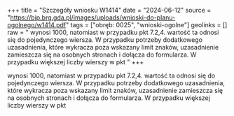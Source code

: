 +++
title = "Szczegóły wniosku W1414"
date = "2024-06-12"
source = "https://bip.brg.gda.pl/images/uploads/wnioski-do-planu-ogolnego/w1414.pdf"
tags = ["obręb: 0025", "wnioski-ogolne"]
geolinks = []
raw = " wynosi 1000, natomiast w przypadku pkt 7.2,4. wartość ta odnosi się do pojedynczego wiersza. W przypadku potrzeby dodatkowego uzasadnienia, które wykracza poza wskazany limit znaków, uzasadnienie zamieszcza się na osobnych stronach i dołącza do formularza. W przypadku większej liczby wierszy w pkt "
+++

 wynosi 1000, natomiast w przypadku pkt 7.2,4. wartość ta odnosi się do pojedynczego wiersza.
W przypadku potrzeby dodatkowego uzasadnienia, które wykracza poza wskazany limit znaków, uzasadnienie zamieszcza się na osobnych
stronach i dołącza do formularza. W przypadku większej liczby wierszy w pkt 


